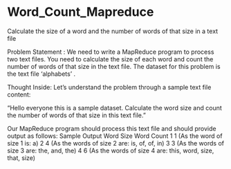 # Word_Count_Mapreduce
Calculate the size of a word and the number of words of that size in a text file

Problem Statement  :
 We need to write a MapReduce program to process two text files. You need to calculate the size of each word and count the number of
words of that size in the text file.
The dataset for this problem is the text file ‘alphabets’ .

Thought Inside:
Let’s understand the problem through a sample text file content:

“Hello everyone this is a sample dataset. Calculate the word
size and count the number of words of that size in this text
file.”

Our MapReduce program should process this text file and should provide output as follows:
Sample Output
Word Size Word Count
1 1 (As the word of size 1 is: a)
2 4 (As the words of size 2 are: is, of, of, in)
3 3 (As the words of size 3 are: the, and, the)
4 6 (As the words of size 4 are: this, word, size, that, size)

